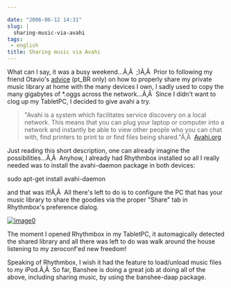 ```yaml
---

date: "2006-06-12 14:31"
slug: |
  sharing-music-via-avahi
tags:
 - english
title: Sharing music via Avahi
---
```


What can I say, it was a busy weekend...Ã‚Â  ;)Ã‚Â  Prior to following
my friend Otavio's
[advice](http://blog.canetatinteiro.org/2006/06/05/compartilhando-musicas-em-uma-rede-local-com-avahi-e-bansheerhythmbox/)
(pt_BR only) on how to properly share my private music library at home
with the many devices I own, I sadly used to copy the many gigabytes of
\*.oggs across the network...Ã‚Â  Since I didn't want to clog up my
TabletPC, I decided to give avahi a try.

> \"Avahi is a system which facilitates service discovery on a local
> network. This means that you can plug your laptop or computer into a
> network and instantly be able to view other people who you can chat
> with, find printers to print to or find files being shared.\"Ã‚Â 
> [Avahi.org](http://avahi.org/)

Just reading this short description, one can already imagine the
possibilities...Ã‚Â  Anyhow, I already had Rhythmbox installed so all I
really needed was to install the avahi-daemon package in both devices:

sudo apt-get install avahi-daemon

and that was it!Ã‚Â  All there's left to do is to configure the PC that
has your music library to share the goodies via the proper "Share" tab
in Rhythmbox's preference dialog.

[![image0](http://static.flickr.com/53/165636617_defbb2956a.jpg)](http://static.flickr.com/53/165636617_defbb2956a_o.png)

The moment I opened Rhythmbox in my TabletPC, it automagically detected
the shared library and all there was left to do was walk around the
house listening to my zeroconf'ed new freedom!

Speaking of Rhythmbox, I wish it had the feature to load/unload music
files to my iPod.Ã‚Â  So far, Banshee is doing a great job at doing all
of the above, including sharing music, by using the banshee-daap
package.
